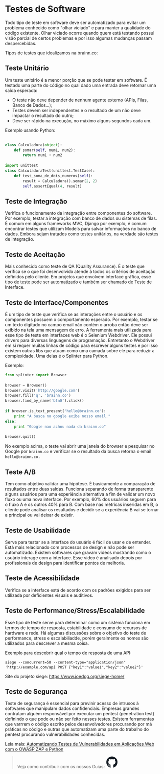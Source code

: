 # Testes de Software

Todo tipo de teste em software deve ser automatizado para evitar um problema conhecido como "olhar viciado" e para manter a qualidade do código existente.
Olhar viciado ocorre quando quem está testando possui visão parcial de certos problemas e por isso algumas mudanças passam despercebidas.

Tipos de testes que idealizamos na brainn.co:

## Teste Unitário

Um teste unitário é a menor porção que se pode testar em software. É testado uma parte do código no qual dado uma entrada deve retornar uma saída esperada:

- O teste não deve depender de nenhum agente externo (APIs, Filas, Banco de Dados...);
- Testes devem ser independentes e o resultado de um não deve impactar o resultado do outro;
- Deve ser rápido na execução, no máximo alguns segundos cada um.

Exemplo usando Python:

```python

class Calculadora(object):
    def somar(self, num1, num2):
        return num1 + num2

import unittest
class CalculadoraTest(unittest.TestCase):
    def test_soma_de_dois_numeros(self):
        result = Calculadora().somar(2, 2)
        self.assertEqual(4, result)
```

## Teste de Integração

Verifica o funcionamento da integração entre componentes do software. Por exemplo, testar a integração com banco de dados ou sistemas de filas.
É comum em alguns frameworks MVC, Django por exemplo, é comum encontrar testes que utilizam Models para salvar informações no banco de dados. Embora sejam tratados como testes unitários, na verdade são testes de integração.

## Teste de Aceitação

Mais conhecido como teste de QA (Quality Assurance). É o teste que verifica se o que foi desenvolvido atende à todos os critérios de aceitação definidos pelo cliente.
Em projetos que envolvem interface gráfica, esse tipo de teste pode ser automatizado e também ser chamado de Teste de Interface.

## Teste de Interface/Componentes

É um tipo de teste que verifica se as interações entre o usuário e os componentes possuem o comportamento esperado. Por exemplo, testar se um texto digitado no campo email não contém o arroba então deve ser exibido na tela uma mensagem de erro.
A ferramenta mais utilizada para esse tipo de teste em interfaces web é o Selenium Webdriver. Ele possui drivers para diversas linguagens de programação. Entretanto o Webdriver em si requer muitas linhas de código para escrever alguns testes e por isso existem outras libs que atuam como uma camada sobre ele para reduzir a complexidade. Uma delas é o Splinter para Python.

Exemplo:

```python
from splinter import Browser

browser = Browser()
browser.visit('http://google.com')
browser.fill('q', 'brainn.co')
browser.find_by_name('btnG').click()

if browser.is_text_present('hello@brainn.co'):
    print "A busca no google exibe nosso email."
else:
    print "Google nao achou nada da brainn.co"

browser.quit()
```

No exemplo acima, o teste vai abrir uma janela do browser e pesquisar no Google por `brainn.co` e verificar se o resultado da busca retorna o email `hello@brainn.co` .

## Teste A/B

Tem como objetivo validar uma hipótese. É basicamente a comparação de resultados entre duas saídas. Funciona separando de forma transparente alguns usuários para uma experiência alternativa a fim de validar um novo fluxo ou uma nova interface.
Por exemplo, 60% dos usuários seguem para o fluxo A e os outros 40% para B. Com base nas métricas inseridas em B, o cliente pode analisar os resultados e decidir se a experiência B vai se tornar a principal ou vai deixar de existir.

## Teste de Usabilidade

Serve para testar se a interface do usuário é fácil de usar e de entender. Está mais relacionado com processos de design e não pode ser automatizado. Existem softwares que gravam videos mostrando como o usuário interage com a interface. Esse video é analisado depois por profissionais de design para identificar pontos de melhoria.

## Teste de Acessibilidade

Verifica se a interface está de acordo com os padrões exigidos para ser utilizada por deficientes visuais e auditivos.

## Teste de Performance/Stress/Escalabilidade

Esse tipo de teste serve para determinar como um sistema funciona em termos de tempo de resposta, estabilidade e consumo de recursos de hardware e rede.
Há algumas discussões sobre o objetivo do teste de performance, stress e escalabiliadde, porém geralmente os nomes são utilizados para descrever a mesma coisa.

Exemplo para descobrir qual o tempo de resposta de uma API:

```shell
siege --concurrent=50 --content-type="application/json" 'http://example.com/api POST {"key1":"value1","key2":"value2"}'
```

Site do projeto siege: https://www.joedog.org/siege-home/

## Teste de Segurança

Teste de segurança é essencial para previnir acesso de intrusos à softwares que manipulam dados confidenciais. Empresas grandes contratam alguém responsável por executar um pentest (penetration test) definindo o que pode ou não ser feito nesses testes.
Existem ferramentas que varrrem o código escrito pelos desenvolvedores procurando por má práticas no código e outras que automatizam uma parte do trabalho do pentest procurando vulnerabilidades conhecidas.

Leia mais: [Automatizando Testes de Vulnerabilidades em Aplicações Web com o OWASP ZAP e Python](https://medium.com/@gustavoh/automatizando-testes-de-vulnerabilidade-em-aplica%C3%A7%C3%B5es-web-com-o-owasp-zap-e-python-fdcdcf78b587)

> Veja como contribuir com os nossos Guias: ![/content/github.md](/content/img/github.svg)
